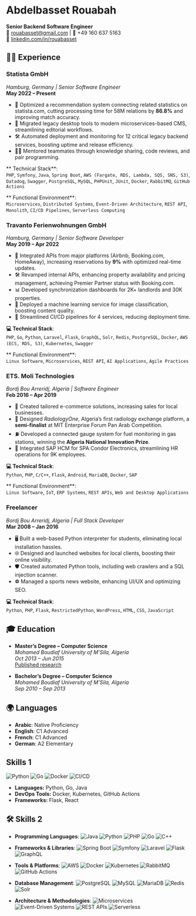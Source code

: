 # Abdelbasset Rouabah

**Senior Backend Software Engineer**  
📧 [rouabasset@gmail.com](mailto:rouabasset@gmail.com) | 📱 +49 160 637 5163  
🔗 [linkedin.com/in/rouabasset](https://de.linkedin.com/in/rouabasset)  


## 👨‍💻 Experience


### **Statista GmbH**
*Hamburg, Germany | Senior Software Engineer*  
**May 2022 – Present**  
- 🚀 Optimized a recommendation system connecting related statistics on statista.com, cutting processing time for 58M relations by **86.8%** and improving match accuracy.
- 🔄 Migrated legacy desktop tools to modern microservices-based CMS, streamlining editorial workflows.
- 🛠️ Automated deployment and monitoring for 12 critical legacy backend services, boosting uptime and release efficiency.
- 👩‍🏫 Mentored teammates through knowledge sharing, code reviews, and pair programming.

** Technical Stack**:  
`PHP`, `Symfony`, `Java`, `Spring Boot`, `AWS (Fargate, RDS, Lambda, SQS, SNS, S3)`, `Datadog`, `Swagger`, `PostgreSQL`, `MySQL`, `PHPUnit`, `JUnit`, `Docker`, `RabbitMQ`, `GitHub Actions`  

** Functional Environment**:  
`Microservices`, `Distributed Systems`, `Event-Driven Architecture`, `REST API`, `Monolith`, `CI/CD Pipelines`, `Serverless Computing`  


### **Travanto Ferienwohnungen GmbH**
*Hamburg, Germany | Senior Software Developer*  
**May 2019 – Apr 2022**  
- 🔗 Integrated APIs from major platforms (Airbnb, Booking.com, HomeAway), increasing reservations by **9%** with optimized real-time updates.
- 🛠️ Revamped internal APIs, enhancing property availability and pricing management, achieving Premier Partner status with Booking.com.
- 📊 Developed synchronization dashboards for 2K+ landlords and 30K properties.
- 🤖 Deployed a machine learning service for image classification, boosting content quality.
- 🚀 Streamlined CI/CD pipelines for 4 services, reducing deployment time.

**💻 Technical Stack**:  
`PHP`, `Go`, `Python`, `Laravel`, `Flask`, `GraphQL`, `Solr`, `Redis`, `PostgreSQL`, `Docker`, `AWS (ECS, RDS, S3)`, `Kubernetes`, `Swagger`  

** Functional Environment**:  
`Linux Software`, `Microservices`, `REST API`, `AI Applications`, `Agile Practices`  


### **ETS. Moli Technologies**
*Bordj Bou Arreridj, Algeria | Software Engineer*  
**Feb 2016 – Apr 2019**  
- 🛒 Created tailored e-commerce solutions, increasing sales for local businesses.
- 🌟 Designed *RadiologyOne*, Algeria’s first radiology exchange platform, a **semi-finalist** at MIT Enterprise Forum Pan Arab Competition.
- ⛽ Developed a connected gauge system for fuel monitoring in gas stations, winning the **Algeria National Innovation Prize**.
- 🤝 Integrated SAP HCM for SPA Condor Electronics, streamlining HR operations for 9K employees.

**💻 Technical Stack**:  
`Python`, `PHP`, `C/C++`, `Flask`, `Android`, `MariaDB`, `Docker`, `SAP`  

** Functional Environment**:  
`Linux Software`, `IoT`, `ERP Systems`, `REST APIs`, `Web and Desktop Applications`  


### **Freelancer**
*Bordj Bou Arreridj, Algeria | Full Stack Developer*  
**Mar 2008 – Jan 2016**  
- 🖥️ Built a web-based Python interpreter for students, eliminating local installation hassles.
- 🌐 Designed and launched websites for local clients, boosting their online visibility.
- 🛡️ Created automated Python tools, including web crawlers and a SQL injection scanner.
- ⚽ Managed a sports news website, enhancing UI/UX and optimizing SEO.

**💻 Technical Stack**:  
`Python`, `PHP`, `Flask`, `RestrictedPython`, `WordPress`, `HTML`, `CSS`, `JavaScript`  


## 🎓 Education

- **Master’s Degree – Computer Science**  
  *Mohamed Boudiaf University of M'Sila, Algeria*  
  *Oct 2013 – Jun 2015*  
  [Published research](https://ieeexplore.ieee.org/document/7359576)  

- **Bachelor’s Degree – Computer Science**  
  *Mohamed Boudiaf University of M'Sila, Algeria*  
  *Sep 2010 – Sep 2013*  


## 🌍 Languages

- **Arabic**: Native Proficiency  
- **English**: C1 Advanced  
- **French**: C1 Advanced  
- **German**: A2 Elementary  


## Skills 1

![Python](https://img.shields.io/badge/Python-Expert-blue?style=flat-square)
![Go](https://img.shields.io/badge/Go-Intermediate-green?style=flat-square)
![Docker](https://img.shields.io/badge/Docker-Advanced-lightblue?style=flat-square)
![CI/CD](https://img.shields.io/badge/CI/CD-Experienced-orange?style=flat-square)

- **Languages:** Python, Go, Java
- **DevOps Tools:** Docker, Kubernetes, GitHub Actions
- **Frameworks:** Flask, React


## 🛠️ Skills 2

- **Programming Languages**: ![Java](https://img.shields.io/badge/Java-007396?style=for-the-badge&logo=java&logoColor=white) ![Python](https://img.shields.io/badge/Python-3776AB?style=for-the-badge&logo=python&logoColor=white) ![PHP](https://img.shields.io/badge/PHP-777BB4?style=for-the-badge&logo=php&logoColor=white) ![Go](https://img.shields.io/badge/Go-00ADD8?style=for-the-badge&logo=go&logoColor=white) ![C++](https://img.shields.io/badge/C++-00599C?style=for-the-badge&logo=cplusplus&logoColor=white)

- **Frameworks & Libraries**: ![Spring Boot](https://img.shields.io/badge/Spring%20Boot-6DB33F?style=for-the-badge&logo=springboot&logoColor=white) ![Symfony](https://img.shields.io/badge/Symfony-000000?style=for-the-badge&logo=symfony&logoColor=white) ![Laravel](https://img.shields.io/badge/Laravel-FF2D20?style=for-the-badge&logo=laravel&logoColor=white) ![Flask](https://img.shields.io/badge/Flask-000000?style=for-the-badge&logo=flask&logoColor=white) ![GraphQL](https://img.shields.io/badge/GraphQL-E10098?style=for-the-badge&logo=graphql&logoColor=white)

- **Tools & Platforms**: ![AWS](https://img.shields.io/badge/AWS-232F3E?style=for-the-badge&logo=amazonaws&logoColor=white) ![Docker](https://img.shields.io/badge/Docker-2496ED?style=for-the-badge&logo=docker&logoColor=white) ![Kubernetes](https://img.shields.io/badge/Kubernetes-326CE5?style=for-the-badge&logo=kubernetes&logoColor=white) ![RabbitMQ](https://img.shields.io/badge/RabbitMQ-FF6600?style=for-the-badge&logo=rabbitmq&logoColor=white) ![GitHub Actions](https://img.shields.io/badge/GitHub%20Actions-2088FF?style=for-the-badge&logo=githubactions&logoColor=white)

- **Database Management**: ![PostgreSQL](https://img.shields.io/badge/PostgreSQL-336791?style=for-the-badge&logo=postgresql&logoColor=white) ![MySQL](https://img.shields.io/badge/MySQL-4479A1?style=for-the-badge&logo=mysql&logoColor=white) ![MariaDB](https://img.shields.io/badge/MariaDB-003545?style=for-the-badge&logo=mariadb&logoColor=white) ![Redis](https://img.shields.io/badge/Redis-DC382D?style=for-the-badge&logo=redis&logoColor=white) ![Solr](https://img.shields.io/badge/Solr-D9411E?style=for-the-badge&logo=apache&logoColor=white)

- **Architecture & Methodologies**: ![Microservices](https://img.shields.io/badge/Microservices-29BEB0?style=for-the-badge) ![Event-Driven Systems](https://img.shields.io/badge/Event--Driven-FF5733?style=for-the-badge) ![REST APIs](https://img.shields.io/badge/REST-02569B?style=for-the-badge) ![Serverless](https://img.shields.io/badge/Serverless-FD5750?style=for-the-badge)
